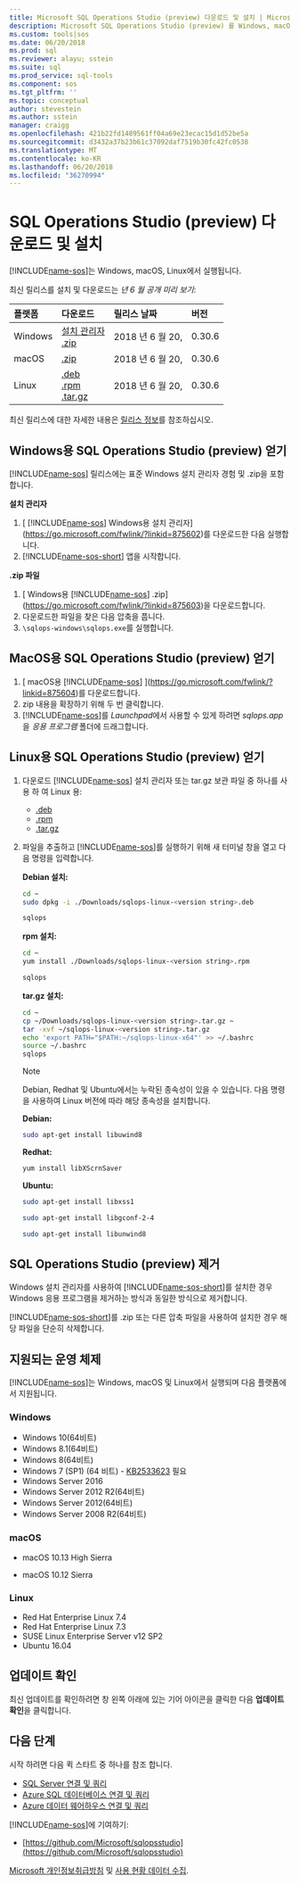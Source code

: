 ```yaml
---
title: Microsoft SQL Operations Studio (preview) 다운로드 및 설치 | Microsoft Docs
description: Microsoft SQL Operations Studio (preview) 를 Windows, macOS, 또는 Linux에 다운로드 및 설치합니다.
ms.custom: tools|sos
ms.date: 06/20/2018
ms.prod: sql
ms.reviewer: alayu; sstein
ms.suite: sql
ms.prod_service: sql-tools
ms.component: sos
ms.tgt_pltfrm: ''
ms.topic: conceptual
author: stevestein
ms.author: sstein
manager: craigg
ms.openlocfilehash: 421b22fd1489561ff04a69e23ecac15d1d52be5a
ms.sourcegitcommit: d3432a37b23b61c37092daf7519b30fc42fc0538
ms.translationtype: MT
ms.contentlocale: ko-KR
ms.lasthandoff: 06/20/2018
ms.locfileid: "36270994"
---
```

# <a name="download-and-install-sql-operations-studio-preview"></a>SQL Operations Studio (preview) 다운로드 및 설치

[!INCLUDE[name-sos](../includes/name-sos.md)]는 Windows, macOS, Linux에서 실행됩니다.

최신 릴리스를 설치 및 다운로드는 *년 6 월 공개 미리 보기*:

|플랫폼|다운로드|릴리스 날짜| 버전 |
|:---|:---|:---|:---|
|Windows|[설치 관리자](https://go.microsoft.com/fwlink/?linkid=875602)<br>[.zip](https://go.microsoft.com/fwlink/?linkid=875603)|2018 년 6 월 20, |0.30.6|
|macOS|[.zip](https://go.microsoft.com/fwlink/?linkid=875604)|2018 년 6 월 20, |0.30.6|
|Linux|[.deb](https://go.microsoft.com/fwlink/?linkid=875607)<br>[.rpm](https://go.microsoft.com/fwlink/?linkid=875606)<br>[.tar.gz](https://go.microsoft.com/fwlink/?linkid=875605)|2018 년 6 월 20, |0.30.6|

최신 릴리스에 대한 자세한 내용은 [릴리스 정보](release-notes.md)를 참조하십시오.

## <a name="get-sql-operations-studio-preview-for-windows"></a>Windows용 SQL Operations Studio (preview) 얻기

[!INCLUDE[name-sos](../includes/name-sos-short.md)] 릴리스에는 표준 Windows 설치 관리자 경험 및 .zip을 포함합니다. 

**설치 관리자**

1. [ [!INCLUDE[name-sos](../includes/name-sos-short.md)] Windows용 설치 관리자](https://go.microsoft.com/fwlink/?linkid=875602)를 다운로드한 다음 실행합니다.
1. [!INCLUDE[name-sos-short](../includes/name-sos-short.md)] 앱을 시작합니다.


**.zip 파일**

1. [ Windows용 [!INCLUDE[name-sos](../includes/name-sos-short.md)] .zip](https://go.microsoft.com/fwlink/?linkid=875603)을 다운로드합니다.
2. 다운로드한 파일을 찾은 다음 압축을 풉니다.
3. `\sqlops-windows\sqlops.exe`를 실행합니다.


## <a name="get-sql-operations-studio-preview-for-macos"></a>MacOS용 SQL Operations Studio (preview) 얻기

1. [ macOS용 [!INCLUDE[name-sos](../includes/name-sos-short.md)] ](https://go.microsoft.com/fwlink/?linkid=875604)를 다운로드합니다.
2. zip 내용을 확장하기 위해 두 번 클릭합니다.
3. [!INCLUDE[name-sos](../includes/name-sos-short.md)]를 *Launchpad*에서 사용할 수 있게 하려면 *sqlops.app*을 *응용 프로그램* 폴더에 드래그합니다.


## <a name="get-sql-operations-studio-preview-for-linux"></a>Linux용 SQL Operations Studio (preview) 얻기

1. 다운로드 [!INCLUDE[name-sos](../includes/name-sos-short.md)] 설치 관리자 또는 tar.gz 보관 파일 중 하나를 사용 하 여 Linux 용:
    - [.deb](https://go.microsoft.com/fwlink/?linkid=875607)
    - [.rpm](https://go.microsoft.com/fwlink/?linkid=875606)
    - [.tar.gz](https://go.microsoft.com/fwlink/?linkid=875605)
1. 파일을 추출하고 [!INCLUDE[name-sos](../includes/name-sos-short.md)]를 실행하기 위해 새 터미널 창을 열고 다음 명령을 입력합니다.

   **Debian 설치:**
   ```bash
   cd ~
   sudo dpkg -i ./Downloads/sqlops-linux-<version string>.deb

   sqlops
   ```

   **rpm 설치:**
   ```bash
   cd ~
   yum install ./Downloads/sqlops-linux-<version string>.rpm

   sqlops
   ```

   **tar.gz 설치:**
   ```bash 
   cd ~ 
   cp ~/Downloads/sqlops-linux-<version string>.tar.gz ~ 
   tar -xvf ~/sqlops-linux-<version string>.tar.gz 
   echo 'export PATH="$PATH:~/sqlops-linux-x64"' >> ~/.bashrc
   source ~/.bashrc 
   sqlops 
   ``` 

   > [!NOTE]
   > Debian, Redhat 및 Ubuntu에서는 누락된 종속성이 있을 수 있습니다. 다음 명령을 사용하여 Linux 버전에 따라 해당 종속성을 설치합니다.
   

   **Debian:** 
   ```bash
   sudo apt-get install libuwind8
   ```

   **Redhat:** 
   ```bash
   yum install libXScrnSaver
   ```

   **Ubuntu:** 
   ```bash
   sudo apt-get install libxss1

   sudo apt-get install libgconf-2-4

   sudo apt-get install libunwind8
   ```


## <a name="uninstall-sql-operations-studio-preview"></a>SQL Operations Studio (preview) 제거

Windows 설치 관리자를 사용하여 [!INCLUDE[name-sos-short](../includes/name-sos-short.md)]를 설치한 경우 Windows 응용 프로그램을 제거하는 방식과 동일한 방식으로 제거합니다.

[!INCLUDE[name-sos-short](../includes/name-sos-short.md)]를 .zip 또는 다른 압축 파일을 사용하여 설치한 경우 해당 파일을 단순히 삭제합니다.

## <a name="supported-operating-systems"></a>지원되는 운영 체제

[!INCLUDE[name-sos](../includes/name-sos-short.md)]는 Windows, macOS 및 Linux에서 실행되며 다음 플랫폼에서 지원됩니다.


### <a name="windows"></a>Windows
- Windows 10(64비트)
- Windows 8.1(64비트)
- Windows 8(64비트)
- Windows 7 (SP1) (64 비트) - [KB2533623](https://www.microsoft.com/en-us/download/details.aspx?id=26767) 필요
- Windows Server 2016
- Windows Server 2012 R2(64비트)
- Windows Server 2012(64비트)
- Windows Server 2008 R2(64비트)

### <a name="macos"></a>macOS
- macOS 10.13 High Sierra

- macOS 10.12 Sierra

### <a name="linux"></a>Linux
- Red Hat Enterprise Linux 7.4
- Red Hat Enterprise Linux 7.3
- SUSE Linux Enterprise Server v12 SP2
- Ubuntu 16.04

## <a name="check-for-updates"></a>업데이트 확인
최신 업데이트를 확인하려면 창 왼쪽 아래에 있는 기어 아이콘을 클릭한 다음 **업데이트 확인**을 클릭합니다.

## <a name="next-steps"></a>다음 단계

시작 하려면 다음 퀵 스타트 중 하나를 참조 합니다.
- [SQL Server 연결 및 쿼리](quickstart-sql-server.md)
- [Azure SQL 데이터베이스 연결 및 쿼리](quickstart-sql-database.md)
- [Azure 데이터 웨어하우스 연결 및 쿼리](quickstart-sql-dw.md)

[!INCLUDE[name-sos](../includes/name-sos-short.md)]에 기여하기:
- [https://github.com/Microsoft/sqlopsstudio](https://github.com/Microsoft/sqlopsstudio) 

[Microsoft 개인정보취급방침](https://go.microsoft.com/fwlink/?LinkId=521839) 및 [사용 현황 데이터 수집](usage-data-collection.md).
